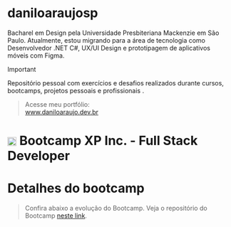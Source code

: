 # daniloaraujosp

Bacharel em Design pela Universidade Presbiteriana Mackenzie em São Paulo. Atualmente, estou migrando para a área de tecnologia como Desenvolvedor .NET C#, UX/UI Design e prototipagem de aplicativos móveis com Figma.

> [!IMPORTANT]
> Repositório pessoal com exercícios e desafios realizados durante cursos, bootcamps, projetos pessoais e profissionais .
> > Acesse meu portfólio:   
<a href="https://www.daniloaraujo.dev.br/">www.daniloaraujo.dev.br</a>

<h1>
    <a href="https://www.dio.me/">
     <img align="center" width="20px" src="https://hermes.digitalinnovation.one/assets/diome/logo-minimized.png" target="_blank"></a>
    <span> Bootcamp XP Inc. - Full Stack Developer</span>
</h1>

# Detalhes do bootcamp

> Confira abaixo a evolução do Bootcamp. 
> Veja o repositório do Bootcamp [neste link](https://github.com/daniloaraujosp/XP-Full-Stack-Developer).



